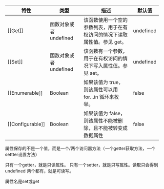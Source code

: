 | 特性               | 类型               | 描述                                     | 默认值       |
|------------------|------------------|----------------------------------------|-----------|
| [[Get]]          | 函数对象或者 undefined | 该函数使用一个空的参数列表，用于在有权访问的情况下读取属性值。参见 get。 | undefined |
| [[Set]]          | 函数对象或者 undefined | 该函数有一个参数，用于在有权访问的情况下写入属性值。参见 set。      | undefined |
| [[Enumerable]]   | Boolean          | 如果该值为 true，则该属性可以用 for...in 循环来枚举。     | false     |
| [[Configurable]] | Boolean          | 如果该值为 false，则该属性不能被删除，且不能被转变成数据属性      | false     |

属性保存的不是一个值，而是一个/两个访问器方法（一个getter获取方法，一个settter设置方法）

只有一个getter，就是只读属性。
只有一个setter，就是只写属性。读取只会得到undefined
两个都有，就是可读写。

属性名是set或get